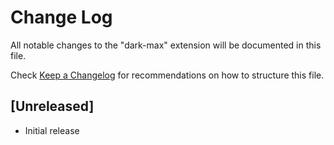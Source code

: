 # Change Log

All notable changes to the "dark-max" extension will be documented in this file.

Check [Keep a Changelog](http://keepachangelog.com/) for recommendations on how to structure this file.

## [Unreleased]

- Initial release
